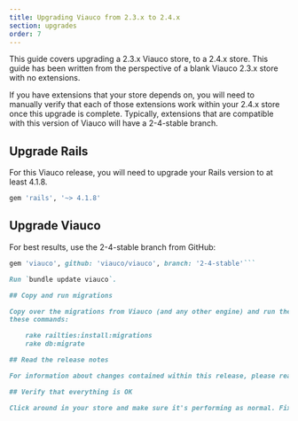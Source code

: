 ```yaml
---
title: Upgrading Viauco from 2.3.x to 2.4.x
section: upgrades
order: 7
---
```


This guide covers upgrading a 2.3.x Viauco store, to a 2.4.x store. This
guide has been written from the perspective of a blank Viauco 2.3.x store with
no extensions.

If you have extensions that your store depends on, you will need to manually
verify that each of those extensions work within your 2.4.x store once this
upgrade is complete. Typically, extensions that are compatible with this
version of Viauco will have a 2-4-stable branch.

## Upgrade Rails

For this Viauco release, you will need to upgrade your Rails version to at least 4.1.8.

```ruby
gem 'rails', '~> 4.1.8'
```

## Upgrade Viauco

For best results, use the 2-4-stable branch from GitHub:

````ruby
gem 'viauco', github: 'viauco/viauco', branch: '2-4-stable'```

Run `bundle update viauco`.

## Copy and run migrations

Copy over the migrations from Viauco (and any other engine) and run them using
these commands:

    rake railties:install:migrations
    rake db:migrate

## Read the release notes

For information about changes contained within this release, please read the [2.4.0 Release Notes](http://guides.viaucocommerce.org/release_notes/viauco_2_4_0.html).

## Verify that everything is OK

Click around in your store and make sure it's performing as normal. Fix any deprecation warnings you see.
````
